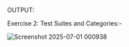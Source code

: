 OUTPUT:

Exercise 2: Test Suites and Categories:-


![Screenshot 2025-07-01 000938](https://github.com/user-attachments/assets/9624c4b3-e75d-4745-b723-db888c0c453f)
